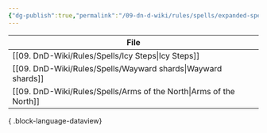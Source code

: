 ```yaml
---
{"dg-publish":true,"permalink":"/09-dn-d-wiki/rules/spells/expanded-spell-list/"}
---
```




| File                                                                  |
| --------------------------------------------------------------------- |
| [[09. DnD-Wiki/Rules/Spells/Icy Steps\|Icy Steps]]                 |
| [[09. DnD-Wiki/Rules/Spells/Wayward shards\|Wayward shards]]       |
| [[09. DnD-Wiki/Rules/Spells/Arms of the North\|Arms of the North]] |

{ .block-language-dataview}
